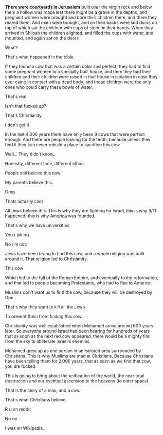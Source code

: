__There were courtyards in Jerusalem__ built over the virgin rock and below them a hollow was made lest there might be a grave in the depths, and pregnant women were brought and bore their children there, and there they reared them. And oxen were brought, and on their backs were laid doors on top of which sat the children with cups of stone in their hands. When they arrived in Shiloah the children alighted, and filled the cups with water, and mounted, and again sat on the doors

What? 

That's what happened in the bible. 

If they found a cow that was a certain color and perfect, they had to find some pregnant women to a specially built house, and then they had their children and their children were raised in that house in isolation in case they ever came in contact with a dead body, and those children were the only ones who could carry these bowls of water.

That's real.

Isn't that fucked up?

That's Christianity. 

I don't get it 

In the last 4,000 years there have only been 9 cows that were perfect enough. And there are people looking for the tenth, because unless they find it they can never rebuild a place to sacrifice this cow.

Well...  They didn't know..  

Honestly,  different time,  different ethics 

People still believe this now

My parents believe this.

Omg

Thats actuslly cool 

All Jews believe this. This is why they are fighting for Israel, this is why 9/11 happened, this is why America was founded.

That's why we have universities. 

You r joking 

No I'm not.

Jews have been trying to find this cow, and a whole religion was built around it. That religion led to Christianity.

This cow 

Which led to the fall of the Roman Empire, and eventually to the reformation, and that led to people becoming Protestants, who had to flee to America. 

Muslims don't want us to find the cow, because they will be destroyed by God. 

That's why they want to kill all the Jews. 

To prevent them from finding this cow.

Christianity was well established when Mohamed arose around 600 years later. So everyone around Israel had been hearing for hundreds of years that as soon as the next red cow appeared, there would be a mighty fire from the sky to obliterate Israel's enemies. 

Mohamed grew up as one person in an isolated area surrounded by Christians. This is why Muslims are mad at Christians. Because Christians have been telling them for 2,000 years, that as soon as we find that cow, you are fucked.

This is going to bring about the unification of the world, the near total destruction and our eventual ascension to the heavens (to outer space).

That is the story of a man, and a cow.

That's what Christians believe. 

R u on reddit

No no

I was on Wikipedia.